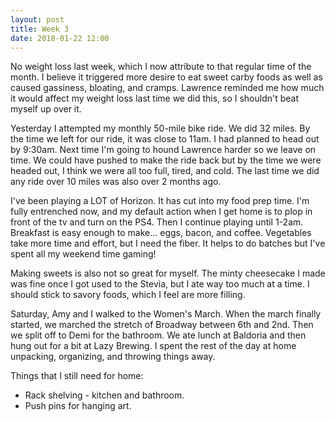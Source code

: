 ```yaml
---
layout: post
title: Week 3
date: 2018-01-22 12:00
---
```


No weight loss last week, which I now attribute to that regular time of the month.  I believe it triggered more desire to eat sweet carby foods as well as caused gassiness, bloating, and cramps.  Lawrence reminded me how much it would affect my weight loss last time we did this, so I shouldn't beat myself up over it.

Yesterday I attempted my monthly 50-mile bike ride.  We did 32 miles.  By the time we left for our ride, it was close to 11am.  I had planned to head out by 9:30am.  Next time I'm going to hound Lawrence harder so we leave on time.  We could have pushed to make the ride back but by the time we were headed out, I think we were all too full, tired, and cold.  The last time we did any ride over 10 miles was also over 2 months ago.

I've been playing a LOT of Horizon.  It has cut into my food prep time.  I'm fully entrenched now, and my default action when I get home is to plop in front of the tv and turn on the PS4.  Then I continue playing until 1-2am.  Breakfast is easy enough to make... eggs, bacon, and coffee.  Vegetables take more time and effort, but I need the fiber.  It helps to do batches but I've spent all my weekend time gaming!

Making sweets is also not so great for myself.  The minty cheesecake I made was fine once I got used to the Stevia, but I ate way too much at a time.  I should stick to savory foods, which I feel are more filling.

Saturday, Amy and I walked to the Women's March.  When the march finally started, we marched the stretch of Broadway between 6th and 2nd.  Then we split off to Demi for the bathroom.  We ate lunch at Baldoria and then hung out for a bit at Lazy Brewing.  I spent the rest of the day at home unpacking, organizing, and throwing things away.

Things that I still need for home:

* Rack shelving - kitchen and bathroom.
* Push pins for hanging art.
